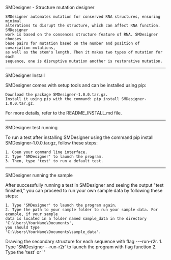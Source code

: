 SMDesigner - Structure mutation designer

    SMDesigner automates mutation for conserved RNA structures, ensuring minimal 
    alterations to disrupt the structure, which can affect RNA function. SMDesigner 
    work is based on the consences structure feature of RNA. SMDesigner chooses 
    base pairs for mutation based on the number and position of covariation mutations, 
    as well as the stem's length. Then it makes two types of mutation for each 
    sequence, one is disruptive mutation another is restorative mutation.

------------------------------------------------------------------------
SMDesigner Install

SMDesigner comes with setup tools and can be installed using pip:

    Download the package SMDesigner-1.0.0.tar.gz.
    Install it using pip with the command: pip install SMDesigner-1.0.0.tar.gz.
    
For more details, refer to the README_INSTALL.md file.

------------------------------------------------------------------------
SMDesigner test running

To run a test after installing SMDesigner using the command pip install SMDesigner-1.0.0.tar.gz, 
follow these steps:

    1. Open your command line interface.
    2. Type 'SMDesigner' to launch the program.
    3. Then, type 'test' to run a default test.
------------------------------------------------------------------------
SMDesigner running the sample

After successfully running a test in SMDesigner and seeing the output "test finished," 
you can proceed to run your own sample data by following these steps:

    1. Type 'SMDesigner' to launch the program again.
    2. Type the path to your sample folder to run your sample data. For example, if your sample
    data is located in a folder named sample_data in the directory 
    'C:\Users\YourName\Documents', 
    you should type 
    'C:\Users\YourName\Documents\sample_data'.

Drawing the secondary structure for each sequence with flag --–run-r2r.
    1. Type 'SMDesigner --run-r2r' to launch the program with flag function
    2. Type the 'test' or '<the path to your sample folder>'


    
    
